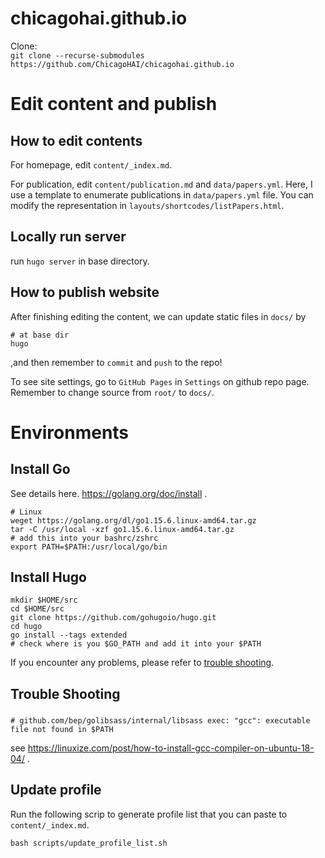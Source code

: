 # chicagohai.github.io

Clone:  
`git clone --recurse-submodules https://github.com/ChicagoHAI/chicagohai.github.io`

# Edit content and publish

## How to edit contents
For homepage, edit `content/_index.md`.

For publication, edit `content/publication.md` and `data/papers.yml`. Here, I use a template to enumerate publications in `data/papers.yml` file. You can modify the representation in `layouts/shortcodes/listPapers.html`.

## Locally run server
run `hugo server` in base directory.

## How to publish website
After finishing editing the content, we can update static files in `docs/` by
```
# at base dir
hugo
```
,and then remember to `commit` and `push` to the repo!

To see site settings, go to `GitHub Pages` in `Settings` on github repo page. Remember to change source from `root/` to `docs/`.

# Environments
## Install Go
See details here. https://golang.org/doc/install .
```
# Linux
weget https://golang.org/dl/go1.15.6.linux-amd64.tar.gz
tar -C /usr/local -xzf go1.15.6.linux-amd64.tar.gz
# add this into your bashrc/zshrc
export PATH=$PATH:/usr/local/go/bin
```

## Install Hugo
```
mkdir $HOME/src
cd $HOME/src
git clone https://github.com/gohugoio/hugo.git
cd hugo
go install --tags extended
# check where is you $GO_PATH and add it into your $PATH
```
If you encounter any problems, please refer to [trouble shooting](#Trouble-Shooting).

## Trouble Shooting
### 
`# github.com/bep/golibsass/internal/libsass
exec: "gcc": executable file not found in $PATH`

see https://linuxize.com/post/how-to-install-gcc-compiler-on-ubuntu-18-04/ .

## Update profile 
Run the following scrip to generate profile list that you can paste to `content/_index.md`.
```
bash scripts/update_profile_list.sh
```